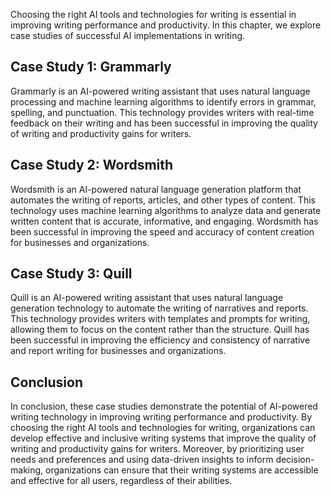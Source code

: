 
Choosing the right AI tools and technologies for writing is essential in improving writing performance and productivity. In this chapter, we explore case studies of successful AI implementations in writing.

Case Study 1: Grammarly
-----------------------

Grammarly is an AI-powered writing assistant that uses natural language processing and machine learning algorithms to identify errors in grammar, spelling, and punctuation. This technology provides writers with real-time feedback on their writing and has been successful in improving the quality of writing and productivity gains for writers.

Case Study 2: Wordsmith
-----------------------

Wordsmith is an AI-powered natural language generation platform that automates the writing of reports, articles, and other types of content. This technology uses machine learning algorithms to analyze data and generate written content that is accurate, informative, and engaging. Wordsmith has been successful in improving the speed and accuracy of content creation for businesses and organizations.

Case Study 3: Quill
-------------------

Quill is an AI-powered writing assistant that uses natural language generation technology to automate the writing of narratives and reports. This technology provides writers with templates and prompts for writing, allowing them to focus on the content rather than the structure. Quill has been successful in improving the efficiency and consistency of narrative and report writing for businesses and organizations.

Conclusion
----------

In conclusion, these case studies demonstrate the potential of AI-powered writing technology in improving writing performance and productivity. By choosing the right AI tools and technologies for writing, organizations can develop effective and inclusive writing systems that improve the quality of writing and productivity gains for writers. Moreover, by prioritizing user needs and preferences and using data-driven insights to inform decision-making, organizations can ensure that their writing systems are accessible and effective for all users, regardless of their abilities.
